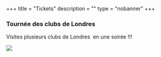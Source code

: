 +++
title = "Tickets"
description = ""
type = "nobanner"
+++

<section class="mbr-section mbr-section-hero mbr-section-full header2 mbr-parallax-background mbr-after-navbar" id="header2-1d" style="background-image: url(/images/London-pub-crawls.jpg);">
<div class="mbr-overlay" style="opacity: 0.6; background-color: rgb(0, 0, 0);">
</div>
<div class="mbr-table mbr-table-full">
<div class="mbr-table-cell">
<div class="container">
<div class="mbr-section row">
<div class="mbr-table-md-up">
<div class="mbr-table-cell col-md-5 content-size text-xs-center text-md-right">
<h3 class="mbr-section-title display-2">Tournée des clubs de Londres</h3>
<div class="mbr-section-text">
<p>Visites plusieurs clubs de Londres &nbsp;en une soirée !!!</p>
</div>
</div>
<div class="mbr-table-cell mbr-valign-top mbr-left-padding-md-up col-md-7 image-size" style="width: 65%;">
<div class="mbr-figure"><a href="https://nutspubcrawl.com"><img src="/images/original-1400x1225.png"></a></div>
</div>
</div>
</div>
</div>
</div>
</section>
	<div>
	<!--<div class="row">
	  <div class="col-md-6"><a href="https://nutspubcrawl.com"><img src="/images/moneyback.jpg" style="margin-left: 2cm; margin-top: 0.1cm; margin-bottom: 0.5cm; margin-right: 2cm;"></a></div>
	  <div class="col-md-6"><div>-->
	<br/>
	        <center><script src="https://assets.ticketinghub.com/checkout.js" data-channel="f0c1b56f-ddc4-496f-b994-3ee449980e0c" data-endpoint="https://api.ticketinghub.com" data-layout="embed" data-landing="tickets" data-event-period="7" data-fields="name,email,telephone" data-color="#314770" data-button-label="BOOK NOW" data-discounts="1" data-free="0" data-avs="0" data-subscribe="1"></script></center>
	        </div></div>
	</div>
